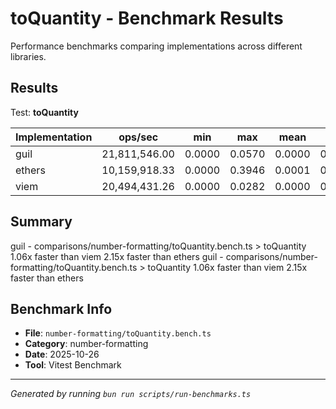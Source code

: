 # toQuantity - Benchmark Results

Performance benchmarks comparing implementations across different libraries.

## Results

Test: **toQuantity**

| Implementation | ops/sec | min | max | mean | p75 | p99 | p995 | p999 | rme | samples | notes |
|---|---|---|---|---|---|---|---|---|---|---|---|
| guil | 21,811,546.00 | 0.0000 | 0.0570 | 0.0000 | 0.0000 | 0.0001 | 0.0001 | 0.0001 | ±0.05% | 10905773 | fastest |
| ethers | 10,159,918.33 | 0.0000 | 0.3946 | 0.0001 | 0.0001 | 0.0001 | 0.0002 | 0.0003 | ±0.81% | 5079960 | slowest |
| viem | 20,494,431.26 | 0.0000 | 0.0282 | 0.0000 | 0.0000 | 0.0001 | 0.0001 | 0.0002 | ±0.04% | 10247216 |  |

## Summary

guil - comparisons/number-formatting/toQuantity.bench.ts > toQuantity
1.06x faster than viem
2.15x faster than ethers
guil - comparisons/number-formatting/toQuantity.bench.ts > toQuantity
1.06x faster than viem
2.15x faster than ethers

## Benchmark Info

- **File**: `number-formatting/toQuantity.bench.ts`
- **Category**: number-formatting
- **Date**: 2025-10-26
- **Tool**: Vitest Benchmark

---

*Generated by running `bun run scripts/run-benchmarks.ts`*
